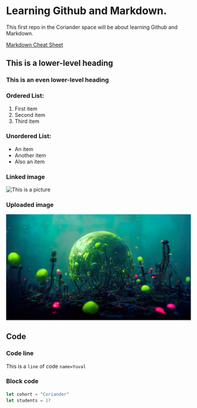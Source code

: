 # Learning Github and Markdown.
This first repo in the Coriander space will be about learning Github and Markdown.

[Markdown Cheat Sheet](https://markdownguide.offshoot.io/cheat-sheet/)

## This is a lower-level heading

### This is an even lower-level heading

### Ordered List:
1. First item
2. Second item
3. Third item

### Unordered List:
- An item
- Another item
- Also an item

### Linked image
![This is a picture](https://deep-image.ai/blog/content/images/size/w1600/2022/09/a-beautiful-nebula-in-outer-space-kayptz4d.jpeg)

### Uploaded image
![Alieny picture](./underwater-magic-world-8tyxt9yz.jpeg)

## Code

### Code line
This is a `line` of code `name=Yuval`

### Block code
```js
let cohort = "Coriander"
let students = 17 
```

